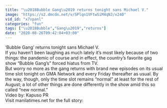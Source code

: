 ```yaml
---
title: "\u2018Bubble Gang\u2019 returns tonight sans Michael V."
image: "https://s2.dmcdn.net/v/SPlqn1VFtwSiM4qNJ/x240"
vid_id: "x7vpanl"
categories: "fun"
tags: ["\u2018Bubble","Gang\u2019","returns"]
date: "2020-08-26T09:42:04+03:00"
---
```

‘Bubble Gang’ returns tonight sans Michael V.  <br>If you haven’t been laughing as much lately it’s most likely because of two things: the pandemic of course and in effect, the country’s favorite gag show “Bubble Gang’s” forced hiatus from TV.  <br>But worry no more as the gang returns with brand new episodes on its usual time slot tonight on GMA Network and every Friday thereafter as usual. By the way, though, only the time slot remains “normal” at least for the rest of August; a lot of other things are done differently in the show amid this so called “new normal.”  <br>Video by: Kapuso PR   <br>Visit manilatimes.net for the full story:  <br>
